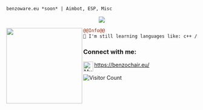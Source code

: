 ```
benzoware.eu *soon* | Aimbot, ESP, Misc
```
<p align="center">
  <img src="https://readme-typing-svg.herokuapp.com/?center=true&vCenter=true&color=016EEA&width=500&lines=Welcome+| issagloxk" />
</p>

<img align="left" height="200" src="https://media.giphy.com/media/ao9DUiTKH60XS/giphy.gif"/>

```diff
@@Info@@
🚀 I'm still learning languages like: c++ / c# / js

```

### Connect with me:

<img align="left" alt="My discord" width="26px" src="https://raw.githubusercontent.com/issagloxk/benzochair.eu/main/favicon.ico" />https://benzochair.eu/
<br />
<br />
![Visitor Count](https://profile-counter.glitch.me/issagloxk/count.svg)
<br />

